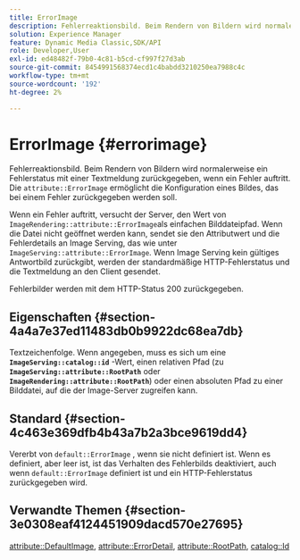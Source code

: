```yaml
---
title: ErrorImage
description: Fehlerreaktionsbild. Beim Rendern von Bildern wird normalerweise ein Fehlerstatus mit einer Textmeldung zurückgegeben, wenn ein Fehler auftritt.
solution: Experience Manager
feature: Dynamic Media Classic,SDK/API
role: Developer,User
exl-id: ed48482f-79b0-4c81-b5cd-cf997f27d3ab
source-git-commit: 8454991568374ecd1c4babdd3210250ea7988c4c
workflow-type: tm+mt
source-wordcount: '192'
ht-degree: 2%

---
```


# ErrorImage {#errorimage}

Fehlerreaktionsbild. Beim Rendern von Bildern wird normalerweise ein Fehlerstatus mit einer Textmeldung zurückgegeben, wenn ein Fehler auftritt. Die `attribute::ErrorImage` ermöglicht die Konfiguration eines Bildes, das bei einem Fehler zurückgegeben werden soll.

Wenn ein Fehler auftritt, versucht der Server, den Wert von `ImageRendering::attribute::ErrorImage`als einfachen Bilddateipfad. Wenn die Datei nicht geöffnet werden kann, sendet sie den Attributwert und die Fehlerdetails an Image Serving, das wie unter `ImageServing::attribute::ErrorImage`. Wenn Image Serving kein gültiges Antwortbild zurückgibt, werden der standardmäßige HTTP-Fehlerstatus und die Textmeldung an den Client gesendet.

Fehlerbilder werden mit dem HTTP-Status 200 zurückgegeben.

## Eigenschaften {#section-4a4a7e37ed11483db0b9922dc68ea7db}

Textzeichenfolge. Wenn angegeben, muss es sich um eine **`ImageServing::catalog::id`** -Wert, einen relativen Pfad (zu **`ImageServing::attribute::RootPath`** oder **`ImageRendering::attribute::RootPath`**) oder einen absoluten Pfad zu einer Bilddatei, auf die der Image-Server zugreifen kann.

## Standard {#section-4c463e369dfb4b43a7b2a3bce9619dd4}

Vererbt von `default::ErrorImage` , wenn sie nicht definiert ist. Wenn es definiert, aber leer ist, ist das Verhalten des Fehlerbilds deaktiviert, auch wenn `default::ErrorImage` definiert ist und ein HTTP-Fehlerstatus zurückgegeben wird.

## Verwandte Themen {#section-3e0308eaf4124451909dacd570e27695}

[attribute::DefaultImage](../../../../../ir-api/material-cat/image-rendering-api-ref/c-ir-material-catalog/c-ir-attributes-reference/r-ir-defaultpix.md#reference-102c98f9b5d24d2aaaeb756653fb0e6f), [attribute::ErrorDetail](../../../../../ir-api/material-cat/image-rendering-api-ref/c-ir-material-catalog/c-ir-attributes-reference/r-ir-errordetail.md#reference-123b56eed6cf49cea6e0490672b7c53b), [attribute::RootPath](../../../../../ir-api/material-cat/image-rendering-api-ref/c-ir-material-catalog/c-ir-attributes-reference/r-ir-rootpath.md#reference-a4d7c96b62e14fcbad1740c702f160f3), [catalog::Id](../../../../../ir-api/material-cat/image-rendering-api-ref/c-ir-material-catalog/c-ir-material-data-reference/r-ir-id.md#reference-cba2a53a952e403fb57a4e8569f9cf85)
